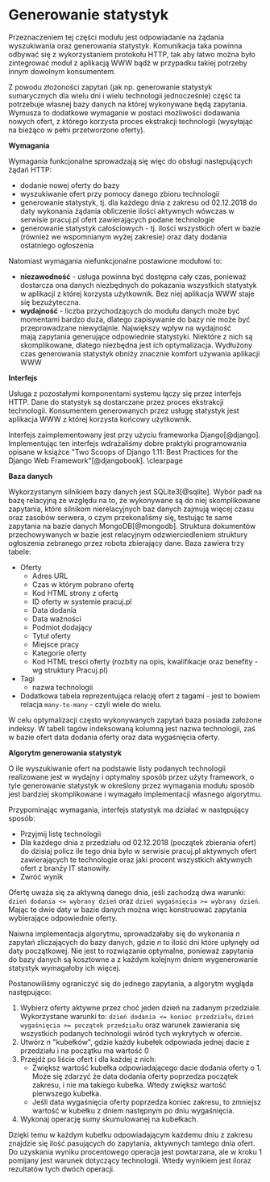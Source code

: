 # Generowanie statystyk

Przeznaczeniem tej części modułu jest odpowiadanie na żądania wyszukiwania oraz
generowania statystyk. Komunikacja taka powinna odbywać się z wykorzystaniem
protokołu HTTP, tak aby łatwo można było zintegrować moduł z aplikacją WWW
bądź w przypadku takiej potrzeby innym dowolnym konsumentem.

Z powodu złożoności zapytań (jak np. generowanie statystyk sumarycznych dla
wielu dni i wielu technologii jednocześnie) część ta potrzebuje własnej bazy danych
na której wykonywane będą zapytania. Wymusza to dodatkowe wymaganie w postaci
możliwości dodawania nowych ofert, z którego korzysta proces ekstrakcji technologii
(wysyłając na bieżąco w pełni przetworzone oferty).


**Wymagania**

Wymagania funkcjonalne sprowadzają się więc do obsługi następujących
żądań HTTP:

+ dodanie nowej oferty do bazy
+ wyszukiwanie ofert przy pomocy danego zbioru technologii
+ generowanie statystyk, tj. dla każdego dnia z zakresu od 02.12.2018 do
daty wykonania żądania obliczenie ilości aktywnych wówczas w serwisie pracuj.pl
ofert zawierających podane technologie
+ generowanie statystyk całościowych - tj. ilości wszystkich ofert w bazie
(również we wspomnianym wyżej zakresie) oraz daty dodania ostatniego ogłoszenia


Natomiast wymagania niefunkcjonalne postawione modułowi to:

+ **niezawodność** - usługa powinna być dostępna cały czas, ponieważ
  dostarcza ona danych niezbędnych do pokazania wszystkich statystyk w
  aplikacji z której korzysta użytkownik. Bez niej aplikacja WWW staje się
  bezużyteczna.
+ **wydajność** - liczba przychodzących do modułu danych może być momentami
  bardzo duża, dlatego zapisywanie do bazy nie może być przeprowadzane niewydajnie.
  Największy wpływ na wydajność mają zapytania generujące odpowiednie statystyki.
  Niektóre z nich są skomplikowane, dlatego niezbędna jest ich optymalizacja.
  Wydłużony czas generowania statystyk obniży znacznie komfort używania aplikacji
  WWW
  
  
**Interfejs**

Usługa z pozostałymi komponentami systemu łączy się przez interfejs HTTP.
Dane do statystyk są dostarczane przez proces ekstrakcji technologii.
Konsumentem generowanych przez usługę statystyk jest aplikacja
WWW z której korzysta końcowy użytkownik.

Interfejs zaimplementowany jest przy użyciu frameworka Django[@django].
Implementując ten interfejs wdrażaliśmy dobre praktyki programowania
opisane w książce
"Two Scoops of Django 1.11: Best Practices for the Django Web Framework"[@djangobook].
\clearpage

**Baza danych**

Wykorzystanym silnikiem bazy danych jest SQLite3[@sqlite]. Wybór padł na
bazę relacyjną ze względu na to, że wykonywane są do niej skomplikowane zapytania,
które silnikom nierelacyjnych baz danych zajmują więcej czasu oraz zasobów
serwera, o czym przekonaliśmy się, testując te same zapytania na bazie danych
MongoDB[@mongodb].
Struktura dokumentów przechowywanych w bazie jest relacyjnym odzwierciedleniem
struktury ogłoszenia zebranego przez robota zbierający dane. 
Baza zawiera trzy tabele:

+ Oferty
    + Adres URL
    + Czas w którym pobrano ofertę
    + Kod HTML strony z ofertą
    + ID oferty w systemie pracuj.pl
    + Data dodania
    + Data ważności
    + Podmiot dodający
    + Tytuł oferty
    + Miejsce pracy
    + Kategorie oferty
    + Kod HTML treści oferty (rozbity na opis, kwalifikacje oraz benefity - wg
      struktury Pracuj.pl)
+ Tagi
    + nazwa technologii
+ Dodatkowa tabela reprezentująca relację ofert z tagami - jest to bowiem
relacja `many-to-many` - czyli wiele do wielu.

W celu optymalizacji często wykonywanych zapytań baza posiada założone indeksy.
W tabeli tagów indeksowaną kolumną jest nazwa technologii, zaś w bazie ofert
data dodania oferty oraz data wygaśnięcia oferty.


**Algorytm generowania statystyk**

O ile wyszukiwanie ofert na podstawie listy podanych technologii realizowane
jest w wydajny i optymalny sposób przez użyty framework, o tyle
generowanie statystyk w określony przez wymagania modułu sposób jest
bardziej skomplikowane i wymagało implementacji własnego algorytmu.

Przypominając wymagania, interfejs statystyk ma działać w następujący sposób:

+ Przyjmij listę technologii
+ Dla każdego dnia z przedziału od 02.12.2018 (początek zbierania ofert) do
dzisiaj policz ile tego dnia było w serwisie pracuj.pl aktywnych ofert
zawierających te technologie oraz jaki procent wszystkich aktywnych ofert z branży IT
stanowiły.
+ Zwróć wynik

Ofertę uważa się za aktywną danego dnia, jeśli zachodzą dwa warunki:
`dzień dodania <= wybrany dzień` oraz `dzień wygaśnięcia >= wybrany dzień`.
Mając te dwie daty w bazie danych można więc konstruować zapytania
wybierające odpowiednie oferty.

Naiwna implementacja algorytmu, sprowadzałaby się do wykonania *n* zapytań
zliczających do bazy danych, gdzie *n* to ilość dni które upłynęły od daty początkowej.
Nie jest to rozwiązanie optymalne, ponieważ zapytania do bazy danych są kosztowne
a z każdym kolejnym dniem wygenerowanie statystyk wymagałoby ich więcej. 

Postanowiliśmy ograniczyć się do jednego zapytania, a algorytm wygląda następująco:
 
1. Wybierz oferty aktywne przez choć jeden dzień na zadanym przedziale. Wykorzystane warunki to:
`dzień dodania <= koniec przedziału`, `dzień wygaśnięcia >= początek przedziału`
oraz warunek zawierania się wszystkich podanych technologii wśród tych wykrytych w ofercie.
2. Utwórz *n* "kubełków", gdzie każdy kubełek odpowiada jednej dacie z przedziału
i na początku ma wartość 0
3. Przejdź po liście ofert i dla każdej z nich:
    - Zwiększ wartość kubełka odpowiadającego dacie dodania oferty o 1.
    Może się zdarzyć że data dodania oferty poprzedza początek zakresu, i nie
    ma takiego kubełka. Wtedy zwiększ wartość pierwszego kubełka.
    - Jeśli data wygaśnięcia oferty poprzedza koniec zakresu, to zmniejsz wartość
    w kubełku z dniem następnym po dniu wygaśnięcia.
4. Wykonaj operację sumy skumulowanej na kubełkach.

Dzięki temu w każdym kubełku odpowiadającym każdemu dniu z zakresu znajdzie się
ilość pasujących do zapytania, aktywnych tamtego dnia ofert. Do uzyskania wyniku
procentowego operacja jest powtarzana, ale w kroku 1 pomijany jest warunek dotyczący technologii.
Wtedy wynikiem jest iloraz rezultatów tych dwóch operacji.
